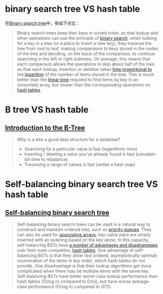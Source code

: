 


# binary search tree VS hash table

在[Binary search tree](https://en.wikipedia.org/wiki/Binary_search_tree)中，有如下对比：

> Binary search trees keep their keys in sorted order, so that lookup and other operations can use the principle of [binary search](https://en.wikipedia.org/wiki/Binary_search): when looking for a key in a tree (or a place to insert a new key), they traverse the tree from root to leaf, making comparisons to keys stored in the nodes of the tree and deciding, on the basis of the comparison, to continue searching in the left or right subtrees. On average, this means that each comparison allows the operations to skip about half of the tree, so that each lookup, insertion or deletion takes [time proportional to](https://en.wikipedia.org/wiki/Time_complexity) the [logarithm](https://en.wikipedia.org/wiki/Logarithm) of the number of items stored in the tree. This is much better than the [linear time](https://en.wikipedia.org/wiki/Linear_time) required to find items by key in an (unsorted) array, but slower than the corresponding operations on [hash tables](https://en.wikipedia.org/wiki/Hash_table).



# B tree VS hash table

## [Introduction to the B-Tree](https://cstack.github.io/db_tutorial/parts/part7.html)

> Why is a tree a good data structure for a database?
>
> - Searching for a particular value is fast (logarithmic time)
> - Inserting / deleting a value you’ve already found is fast (constant-ish time to rebalance)
> - Traversing a range of values is fast (unlike a hash map)



# Self-balancing binary search tree VS hash table

## [Self-balancing binary search tree](https://en.wikipedia.org/wiki/Self-balancing_binary_search_tree)

> Self-balancing binary search trees can be used in a natural way to construct and maintain ordered lists, such as [priority queues](https://en.wikipedia.org/wiki/Priority_queue). They can also be used for [associative arrays](https://en.wikipedia.org/wiki/Associative_array); key-value pairs are simply inserted with an ordering based on the key alone. In this capacity, self-balancing BSTs have [a number of advantages and disadvantages](https://en.wikipedia.org/wiki/Associative_array#Efficient_representations) over their main competitor, [hash tables](https://en.wikipedia.org/wiki/Hash_table). One advantage of self-balancing BSTs is that they allow fast (indeed, asymptotically optimal) enumeration of the items *in key order*, which hash tables do not provide. One disadvantage is that their lookup algorithms get more complicated when there may be multiple items with the same key. Self-balancing BSTs have better worst-case lookup performance than hash tables (O(log n) compared to O(n)), but have worse average-case performance (O(log n) compared to O(1)).

